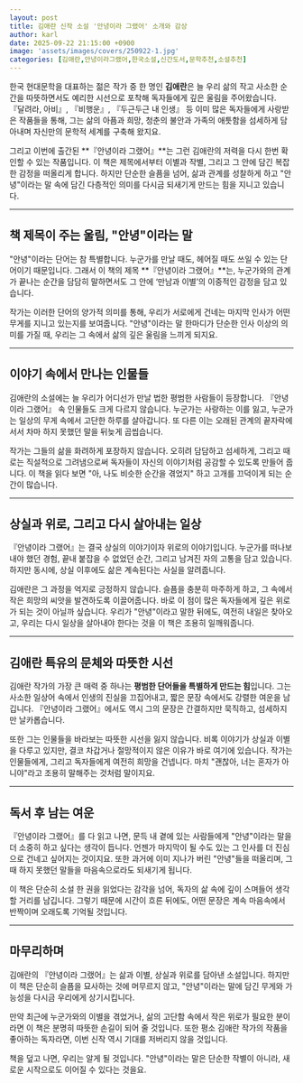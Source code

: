 ```yaml
---
layout: post
title: 김애란 신작 소설 '안녕이라 그랬어' 소개와 감상
author: karl
date: 2025-09-22 21:15:00 +0900
image: 'assets/images/covers/250922-1.jpg'
categories: [김애란,안녕이라그랬어,한국소설,신간도서,문학추천,소설추천]
---
```


한국 현대문학을 대표하는 젊은 작가 중 한 명인 **김애란**은 늘 우리 삶의 작고 사소한 순간을 따뜻하면서도 예리한 시선으로 포착해 독자들에게 깊은 울림을 주어왔습니다. 『달려라, 아비』, 『비행운』, 『두근두근 내 인생』 등 이미 많은 독자들에게 사랑받은 작품들을 통해, 그는 삶의 아픔과 희망, 청춘의 불안과 가족의 애틋함을 섬세하게 담아내며 자신만의 문학적 세계를 구축해 왔지요.  

그리고 이번에 출간된 **『안녕이라 그랬어』**는 그런 김애란의 저력을 다시 한번 확인할 수 있는 작품입니다. 이 책은 제목에서부터 이별과 작별, 그리고 그 안에 담긴 복잡한 감정을 떠올리게 합니다. 하지만 단순한 슬픔을 넘어, 삶과 관계를 성찰하게 하고 "안녕"이라는 말 속에 담긴 다층적인 의미를 다시금 되새기게 만드는 힘을 지니고 있습니다.

---

## 책 제목이 주는 울림, "안녕"이라는 말

"안녕"이라는 단어는 참 특별합니다. 누군가를 만날 때도, 헤어질 때도 쓰일 수 있는 단어이기 때문입니다. 그래서 이 책의 제목 **『안녕이라 그랬어』**는, 누군가와의 관계가 끝나는 순간을 담담히 말하면서도 그 안에 ‘만남과 이별’의 이중적인 감정을 담고 있습니다.  

작가는 이러한 단어의 양가적 의미를 통해, 우리가 서로에게 건네는 마지막 인사가 어떤 무게를 지니고 있는지를 보여줍니다. "안녕"이라는 말 한마디가 단순한 인사 이상의 의미를 가질 때, 우리는 그 속에서 삶의 깊은 울림을 느끼게 되지요.

---

## 이야기 속에서 만나는 인물들

김애란의 소설에는 늘 우리가 어디선가 만날 법한 평범한 사람들이 등장합니다. 『안녕이라 그랬어』 속 인물들도 크게 다르지 않습니다. 누군가는 사랑하는 이를 잃고, 누군가는 일상의 무게 속에서 고단한 하루를 살아갑니다. 또 다른 이는 오래된 관계의 끝자락에 서서 차마 하지 못했던 말을 뒤늦게 곱씹습니다.  

작가는 그들의 삶을 화려하게 포장하지 않습니다. 오히려 담담하고 섬세하게, 그리고 때로는 직설적으로 그려냄으로써 독자들이 자신의 이야기처럼 공감할 수 있도록 만들어 줍니다. 이 책을 읽다 보면 "아, 나도 비슷한 순간을 겪었지" 하고 고개를 끄덕이게 되는 순간이 많습니다.

---

## 상실과 위로, 그리고 다시 살아내는 일상

『안녕이라 그랬어』는 결국 상실의 이야기이자 위로의 이야기입니다. 누군가를 떠나보내야 했던 경험, 끝내 붙잡을 수 없었던 순간, 그리고 남겨진 자의 고통을 담고 있습니다. 하지만 동시에, 상실 이후에도 삶은 계속된다는 사실을 알려줍니다.  

김애란은 그 과정을 억지로 긍정하지 않습니다. 슬픔을 충분히 마주하게 하고, 그 속에서 작은 희망의 씨앗을 발견하도록 이끌어줍니다. 바로 이 점이 많은 독자들에게 깊은 위로가 되는 것이 아닐까 싶습니다. 우리가 "안녕"이라고 말한 뒤에도, 여전히 내일은 찾아오고, 우리는 다시 일상을 살아내야 한다는 것을 이 책은 조용히 일깨워줍니다.

---

## 김애란 특유의 문체와 따뜻한 시선

김애란 작가의 가장 큰 매력 중 하나는 **평범한 단어들을 특별하게 만드는 힘**입니다. 그는 사소한 일상어 속에서 인생의 진실을 끄집어내고, 짧은 문장 속에서도 강렬한 여운을 남깁니다. 『안녕이라 그랬어』에서도 역시 그의 문장은 간결하지만 묵직하고, 섬세하지만 날카롭습니다.  

또한 그는 인물들을 바라보는 따뜻한 시선을 잃지 않습니다. 비록 이야기가 상실과 이별을 다루고 있지만, 결코 차갑거나 절망적이지 않은 이유가 바로 여기에 있습니다. 작가는 인물들에게, 그리고 독자들에게 여전히 희망을 건넵니다. 마치 "괜찮아, 너는 혼자가 아니야"라고 조용히 말해주는 것처럼 말이지요.

---

## 독서 후 남는 여운

『안녕이라 그랬어』를 다 읽고 나면, 문득 내 곁에 있는 사람들에게 "안녕"이라는 말을 더 소중히 하고 싶다는 생각이 듭니다. 언젠가 마지막이 될 수도 있는 그 인사를 더 진심으로 건네고 싶어지는 것이지요. 또한 과거에 이미 지나가 버린 "안녕"들을 떠올리며, 그때 하지 못했던 말들을 마음속으로라도 되새기게 됩니다.  

이 책은 단순히 소설 한 권을 읽었다는 감각을 넘어, 독자의 삶 속에 깊이 스며들어 생각할 거리를 남깁니다. 그렇기 때문에 시간이 흐른 뒤에도, 어떤 문장은 계속 마음속에서 반짝이며 오래도록 기억될 것입니다.

---

## 마무리하며

김애란의 『안녕이라 그랬어』는 삶과 이별, 상실과 위로를 담아낸 소설입니다. 하지만 이 책은 단순히 슬픔을 묘사하는 것에 머무르지 않고, "안녕"이라는 말에 담긴 무게와 가능성을 다시금 우리에게 상기시킵니다.  

만약 최근에 누군가와의 이별을 겪었거나, 삶의 고단함 속에서 작은 위로가 필요한 분이라면 이 책은 분명히 따뜻한 손길이 되어 줄 것입니다. 또한 평소 김애란 작가의 작품을 좋아하는 독자라면, 이번 신작 역시 기대를 저버리지 않을 것입니다.  

책을 덮고 나면, 우리는 알게 될 것입니다. "안녕"이라는 말은 단순한 작별이 아니라, 새로운 시작으로도 이어질 수 있다는 것을요.

